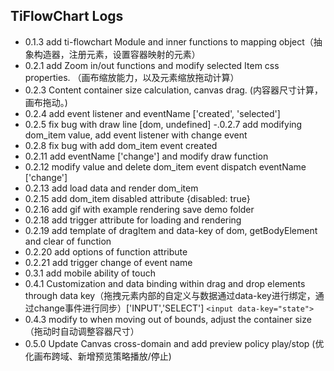 
## TiFlowChart Logs
- 0.1.3 add ti-flowchart Module and inner functions to mapping object（抽象构造器，注册元素，设置容器映射的元素）
- 0.2.1 add Zoom in/out functions and modify selected Item css properties. （画布缩放能力，以及元素缩放拖动计算）
- 0.2.3 Content container size calculation, canvas drag. (内容器尺寸计算，画布拖动。)
- 0.2.4 add event listener and eventName ['created', 'selected']
- 0.2.5 fix bug with draw line [dom, undefined]
-.0.2.7 add modifying dom_item value, add event listener with change event
- 0.2.8 fix bug with add dom_item event created
- 0.2.11 add eventName ['change'] and modify draw function
- 0.2.12 modify value and delete dom_item event dispatch eventName ['change']
- 0.2.13 add load data and render dom_item
- 0.2.15 add dom_item disabled attribute {disabled: true}
- 0.2.16 add gif with example rendering save demo folder
- 0.2.18 add trigger attribute for loading and rendering
- 0.2.19 add template of dragItem and data-key of dom, getBodyElement and clear of function
- 0.2.20 add options of function attribute
- 0.2.21 add trigger change of event name
- 0.3.1 add mobile ability of touch
- 0.4.1 Customization and data binding within drag and drop elements through data key（拖拽元素内部的自定义与数据通过data-key进行绑定，通过change事件进行同步）['INPUT','SELECT'] `<input data-key="state">`
- 0.4.3 modify to when moving out of bounds, adjust the container size（拖动时自动调整容器尺寸） 
- 0.5.0 Update Canvas cross-domain and add preview policy play/stop (优化画布跨域、新增预览策略播放/停止)
